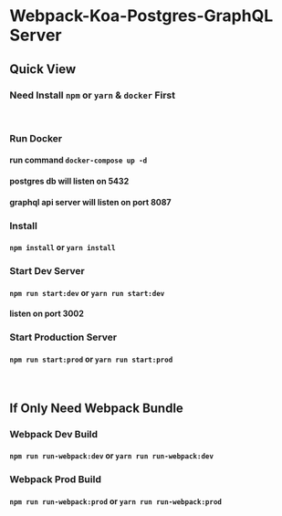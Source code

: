 # Webpack-Koa-Postgres-GraphQL Server

## Quick View

### Need Install `npm` or `yarn` & `docker` First
<br />

### Run Docker
#### run command `docker-compose up -d`
#### postgres db will listen on 5432
#### graphql api server will listen on port 8087

### Install
#### `npm install` or `yarn install`

### Start Dev Server
#### `npm run start:dev` or `yarn run start:dev`
#### listen on port 3002

### Start Production Server
#### `npm run start:prod` or `yarn run start:prod`
<br />

## If Only Need Webpack Bundle

### Webpack Dev Build
#### `npm run run-webpack:dev` or `yarn run run-webpack:dev`

### Webpack Prod Build
#### `npm run run-webpack:prod` or `yarn run run-webpack:prod`
